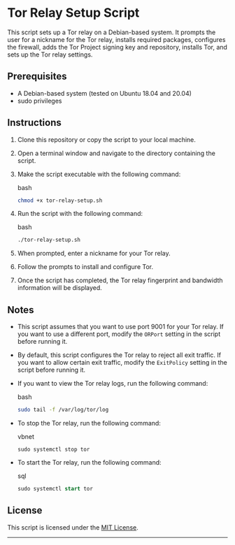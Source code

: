 Tor Relay Setup Script
======================

This script sets up a Tor relay on a Debian-based system. It prompts the user for a nickname for the Tor relay, installs required packages, configures the firewall, adds the Tor Project signing key and repository, installs Tor, and sets up the Tor relay settings.

Prerequisites
-------------

*   A Debian-based system (tested on Ubuntu 18.04 and 20.04)
*   sudo privileges

Instructions
------------

1.  Clone this repository or copy the script to your local machine.
    
2.  Open a terminal window and navigate to the directory containing the script.
    
3.  Make the script executable with the following command:
    
    bash
    
    ```bash
    chmod +x tor-relay-setup.sh
    ```
    
4.  Run the script with the following command:
    
    bash
    
    ```bash
    ./tor-relay-setup.sh
    ```
    
5.  When prompted, enter a nickname for your Tor relay.
    
6.  Follow the prompts to install and configure Tor.
    
7.  Once the script has completed, the Tor relay fingerprint and bandwidth information will be displayed.
    

Notes
-----

*   This script assumes that you want to use port 9001 for your Tor relay. If you want to use a different port, modify the `ORPort` setting in the script before running it.
    
*   By default, this script configures the Tor relay to reject all exit traffic. If you want to allow certain exit traffic, modify the `ExitPolicy` setting in the script before running it.
    
*   If you want to view the Tor relay logs, run the following command:
    
    bash
    
    ```bash
    sudo tail -f /var/log/tor/log
    ```
    
*   To stop the Tor relay, run the following command:
    
    vbnet
    
    ```
    sudo systemctl stop tor
    ```
    
*   To start the Tor relay, run the following command:
    
    sql
    
    ```sql
    sudo systemctl start tor
    ```
    

License
-------

This script is licensed under the [MIT License](https://github.com/username/repo/blob/master/LICENSE).

---
